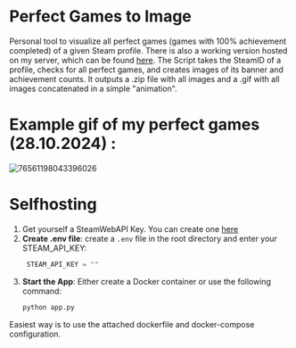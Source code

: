 # Perfect Games to Image
Personal tool to visualize all perfect games (games with 100% achievement completed) of a given Steam profile.
There is also a working version hosted on my server, which can be found [here](https://spg.skijearz.xyz).
The Script takes the SteamID of a profile, checks for all perfect games, and creates images of its banner and achievement counts.
It outputs a .zip file with all images and a .gif with all images concatenated in a simple "animation".

# Example gif of my perfect games (28.10.2024) :
![76561198043396026](https://github.com/user-attachments/assets/5cff9d7e-f018-4ebe-aa17-fd8105c85fcc)



# Selfhosting 
1. Get yourself a SteamWebAPI Key. You can create one [here](https://steamcommunity.com/dev/apikey)
2. **Create .env file**: create a `.env` file in the root directory and enter your STEAM_API_KEY:
   ```python
    STEAM_API_KEY = ""
     ```
3. **Start the App**: Either create a Docker container or use the following command:
   ```bash
   python app.py
   ```
Easiest way is to use the attached dockerfile and docker-compose configuration.
